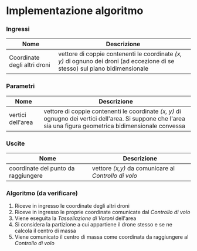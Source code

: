 # Implementazione algoritmo

### Ingressi

Nome|Descrizione
--|--
Coordinate degli altri droni | vettore di coppie contenenti le coordinate _(x, y)_ di ognuno dei droni (ad eccezione di se stesso) sul piano bidimensionale

### Parametri

Nome|Descrizione
--|--
vertici dell'area | vettore di coppie contenenti le coordinate _(x, y)_ di ognugno dei vertici dell'area. Si suppone che l'area sia una figura geometrica bidimensionale convessa

### Uscite

Nome|Descrizione
--|--
coordinate del punto da raggiungere | vettore _(x,y)_ da comunicare al _Controllo di volo_

### Algoritmo (da verificare)

1. Riceve in ingresso le coordinate degli altri droni
2. Riceve in ingresso le proprie coordinate comunicate dal _Controllo di volo_
3. Viene eseguita la _Tassellazione di Voroni_ dell'area
4. Si considera la partizione a cui appartiene il drone stesso e se ne calcola il centro di massa
5. Viene comunicato il centro di massa come coordinata da raggiungere al _Controllo di volo_
